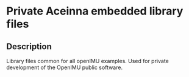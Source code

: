 # Private Aceinna embedded library files

## Description
Library files common for all openIMU examples.
Used for private development of the OpenIMU public software.
